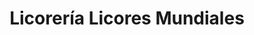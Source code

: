 ---
title: "Licorería Licores Mundiales"
url: /caracas/licoreria-licores-mundiales-av-rio-de-janeiro/
shop: alcohol
---